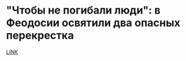 # "Чтобы не погибали люди": в Феодосии освятили два опасных перекрестка



[LINK](https://varlamov.ru/1999699.html)